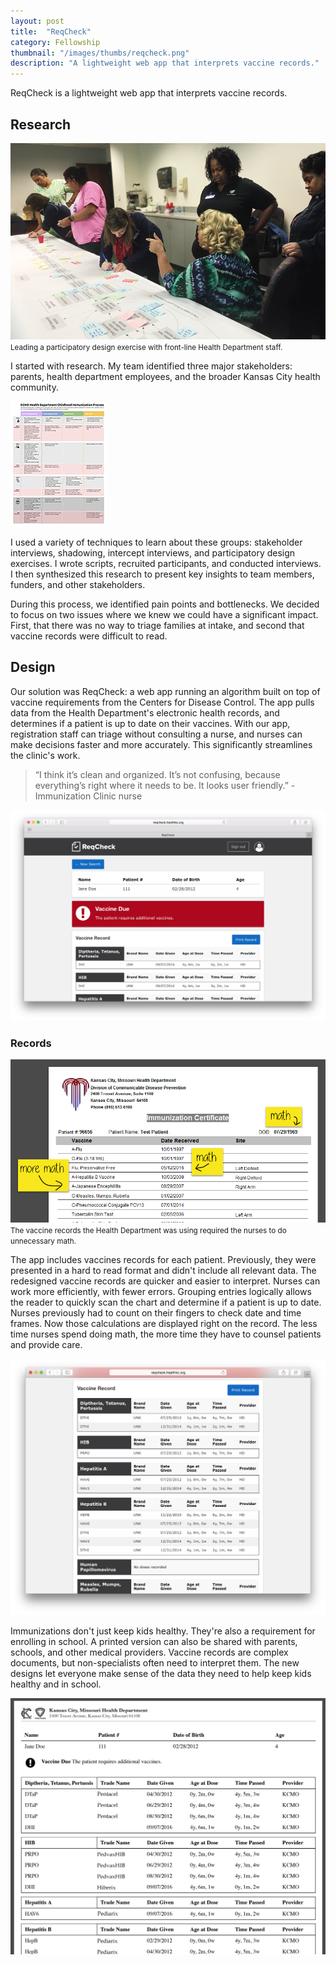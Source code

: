 ```yaml
---
layout: post
title:  "ReqCheck"
category: Fellowship
thumbnail: "/images/thumbs/reqcheck.png"
description: "A lightweight web app that interprets vaccine records."
---
```


ReqCheck is a lightweight web app that interprets vaccine records. 

## Research


![Making a journey map with the nurses](/images/reqcheck-participatory-design.png)
<small>Leading a participatory design exercise with front-line Health Department staff.</small>


I started with research. My team identified three major stakeholders: parents, health department employees, and the broader Kansas City health community.

<a href="/images/reqcheck-journey-map.png" class="inline-thumb">
	<img src="/images/thumbs/reqcheck-map-thumb.png">
</a>

I used a variety of techniques to learn about these groups: stakeholder interviews, shadowing, intercept interviews, and participatory design exercises. I wrote scripts, recruited participants, and conducted interviews. I then synthesized this research to present key insights to team members, funders, and other stakeholders.


During this process, we identified pain points and bottlenecks. We decided to focus on two issues where we knew we could have a significant impact. First, that there was no way to triage families at intake, and second that vaccine records were difficult to read.

## Design

Our solution was ReqCheck: a web app running an algorithm built on top of vaccine requirements from the Centers for Disease Control. The app pulls data from the Health Department's electronic health records, and determines if a patient is up to date on their vaccines. With our app, registration staff can triage without consulting a nurse, and nurses can make decisions faster and more accurately. This significantly streamlines the clinic's work.

>“I think it’s clean and organized. It’s not confusing, because everything’s right where it needs to be. It looks user friendly.” - Immunization Clinic nurse


![A screenshot of ReqCheck’s patient record screen](/images/reqcheck-patient.png) 

### Records
![Previous design of vaccine records](/images/reqcheck-old-records.png)
<small>The vaccine records the Health Department was using required the nurses to do unnecessary math.</small>


The app includes vaccines records for each patient. Previously, they were presented in a hard to read format and didn't include all relevant data. The redesigned vaccine records are quicker and easier to interpret. Nurses can work more efficiently, with fewer errors. Grouping entries logically allows the reader to quickly scan the chart and determine if a patient is up to date. Nurses previously had to count on their fingers to check date and time frames. Now those calculations are displayed right on the record. The less time nurses spend doing math, the more time they have to counsel patients and provide care. 

![Redesigned digital records](/images/reqcheck-new-records.png) 

Immunizations don't just keep kids healthy. They're also a requirement for enrolling in school. A printed version can also be shared with parents, schools, and other medical providers. Vaccine records are complex documents, but non-specialists often need to interpret them. The new designs let everyone make sense of the data they need to help keep kids healthy and in school.

![Redesigned printed records](/images/reqcheck-new-records-printed.png)
